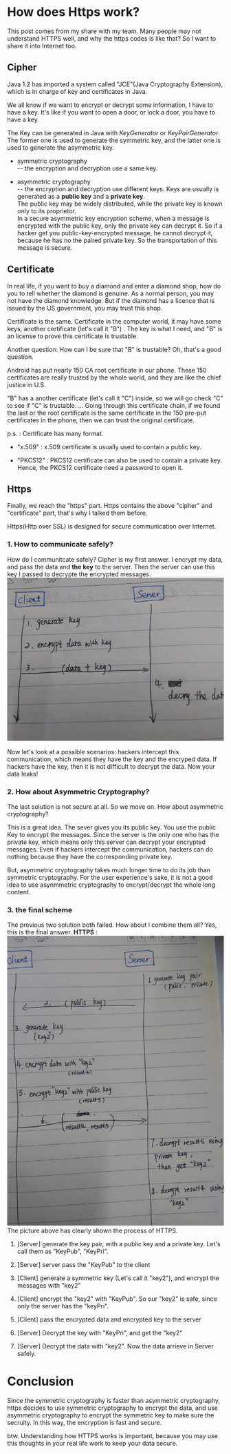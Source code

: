 # How does Https work?

This post comes from my share with my team. Many people may not understand HTTPS well, and why the https codes is like that? So I want to share it into Internet too.

## Cipher
Java 1.2 has imported a system called "JCE"(Java Cryptography Extension), which is in charge of key and certificates in Java.

We all know if we want to encrypt or decrypt some information, I have to have a key. It's like if you want to open a door, or lock a door, you have to have a key. 

The Key can be generated in Java with *KeyGenerator* or *KeyPairGenerator*. The former one is used to generate the symmetric key, and the latter one is used to generate the asymmetric key. 

* symmetric cryptography <br/>
    -- the encryption and decryption use a same key.

* asymmetric cryptography <br/>
   -- the encryption and decryption use different keys. Keys are usually is generated as a **public key** and a **private key**. <br/>
   The public key may be widely distributed, while the private key is known only to its proprietor. <br/>
   In a secure asymmetric key encryption scheme, when a message is encrypted with the public key, only the private key can decrypt it. So if a hacker get you public-key-encrypted message, he cannot decrypt it, because he has no the paired private key. So the transportation of this message is secure. <br/>


## Certificate

In real life, if you want to buy a diamond and enter a diamond shop, how do you to tell whether the diamond is genuine. As a normal person, you may not have the diamond knowledge. But if the diamond has a licence that is issued by the US government, you may trust this shop.

Certificate is the same. Certificate in the computer world, it may have some keys, another certificate (let's call it "B") . The key is what I need, and "B" is an license to prove this certificate is trustable. 

Another question: How can I be sure that "B" is trustable? Oh, that's a good question. 

Android has put nearly 150 CA root certificate in our phone. These 150 certificates are really trusted by the whole world, and they are like the chief justice in U.S.

"B" has a another certificate (let's call it "C") inside, so we will go check "C" to see if "C" is trustable.  ...  Going through this certificate chain, if we found the last or the root certificate is the same certificate in the 150 pre-put certificates in the phone, then we can trust the original certificate. 

p.s. : Certificate has many format. 
* "x.509"
: x.509 certificate is usually used to contain a public key.

* "PKCS12"
: PKCS12 certificate can also be used to contain a private key. Hence, the PKCS12 certificate need a password to open it. 


## Https
Finally, we reach the "https" part. Https contains the above "cipher" and "certificate" part, that's why I talked them before.

Https(Http over SSL) is designed for secure communication over Internet. 

### 1. How to communicate safely?
How do I communitcate safely? Cipher is my first answer. I encrypt my data, and pass the data and **the key** to the server. Then the server can use this key I passed to decrypte the encrypted messages.
![](/imgs/20160113_01.jpg)

Now let's look at a possible scenarios: hackers intercept this communication, which means they have the key and the encryped data.  If hackers have the key, then it is not difficult to decrypt the data. Now your data leaks!


### 2. How about Asymmetric Cryptography?
The last solution is not secure at all. So we move on. How about asymmetric cryptography?  

This is a great idea. The sever gives you its public key. You use the public Key to encrypt the messages.  Since the server is the only one who has the private key, which means only this server can decrypt your encrypted messages. Even if hackers intercept the communication, hackers can do nothing because they have the corresponding private key.

But, asymmetric cryptography takes much longer time to do its job than symmetric cryptography. For the user experience's sake, it is not a good idea to use asynmmetric cryptography to encrypt/decrypt the whole long content.

### 3. the final scheme
The previous two solution both failed. How about I combine them all? Yes, this is the final answer. 
**HTTPS** :
![](/imgs/20160113_02.jpg)
The picture above has clearly shown the process of HTTPS.

1. [Server] generate the key pair, with a public key and a private key. Let's call them as "KeyPub", "KeyPri". 

2. [Server] server pass the "KeyPub" to the client

3. [Client] generate a symmetric key (Let's call it "key2"), and encrypt the messages with "key2"

4. [Client] encrypt the "key2" with "KeyPub". So our "key2" is safe, since only the server has the "keyPri".

5. [Client] pass the encrypted data and encrypted key to the server

6. [Server] Decrypt the key with "KeyPri", and get the "key2"

7. [Server] Decrypt the data with "key2". Now the data arrieve in Server safely.


# Conclusion
Since the symmetric cryptography is faster than asymmetric cryptography, https decides to use symmetric cryptography to encrypt the data, and use asymmetric cryptography to encrypt the symmetric key to make sure the secruity.  In this way, the encryption is fast and secure. 

btw. Understanding how HTTPS works is important, because you may use this thoughts in your real life work to keep your data secure. 
